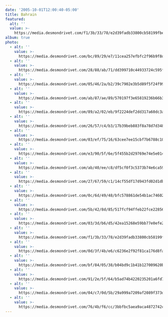 ```yaml
---
date: '2005-10-01T12:00:40-05:00'
title: Bahrain
featured:
  alt: ''
  value: >-
    https://media.desmondrivet.com/f1/3b/33/78/e2d39fadb33800cb58199fbe3f2254d9ece4439990a3f5b827db6362.jpg
album: true
photo:
  - alt: ''
    value: >-
      https://media.desmondrivet.com/bc/89/29/e7/11cea257efbfc2f96b9f8d2878233f6f766dc408556bb968c1ab004a.jpg
  - alt: ''
    value: >-
      https://media.desmondrivet.com/28/88/ab/71/dd399710c44933724c595fa5ca35f7afe21219bb4b5dd751699d729e.jpg
  - alt: ''
    value: >-
      https://media.desmondrivet.com/05/46/2a/b2/39c7902e3b5d89f5f24f991eecce4f81961afa7a6128dc8d432fcb62.jpg
  - alt: ''
    value: >-
      https://media.desmondrivet.com/ab/87/ae/89/570197f3e65819236b66b317b6bdab343d8740bfa713db2dfdf0c19d.jpg
  - alt: ''
    value: >-
      https://media.desmondrivet.com/89/a2/02/eb/9f2224def2dd317a60dc3a799b554504ad12240923f56940110eac49.jpg
  - alt: ''
    value: >-
      https://media.desmondrivet.com/26/57/c4/b3/17b39beb883f8a78d7d348e7c25997a13102853711b65e9fcd55596b.jpg
  - alt: ''
    value: >-
      https://media.desmondrivet.com/03/ef/75/16/63cee7ee15cbf7b6788c10fe74fb7f056725cfb3cc66050e5181f68f.jpg
  - alt: ''
    value: >-
      https://media.desmondrivet.com/e3/90/5f/6e/5f455b2d29769e74e5e0145c0c47d0cfdd43d83bc80fef34e717104f.jpg
  - alt: ''
    value: >-
      https://media.desmondrivet.com/ab/40/ee/c8/df5cf0f3c5373b74e6ca594a87a929199260c032a234153cbca5bc7d.jpg
  - alt: ''
    value: >-
      https://media.desmondrivet.com/27/67/59/c1/14cf55df17d943fd02d1dbded629d6c1decfa350c7a75b6cdbe0284e.jpg
  - alt: ''
    value: >-
      https://media.desmondrivet.com/0c/6d/49/48/bfc578861de54b1ac746025d55c7e2e15a0fc2327459d8dff7d15b73.jpg
  - alt: ''
    value: >-
      https://media.desmondrivet.com/5b/42/8d/85/517fcf94ffeb22fce228566463e9c853ae0f192472c4c944dc30746c.jpg
  - alt: ''
    value: >-
      https://media.desmondrivet.com/03/3d/b6/d5/42ea15268e59bb77e0efe27ac9bb61292e0aa562feaed2ec2848b258.jpg
  - alt: ''
    value: >-
      https://media.desmondrivet.com/f1/3b/33/78/e2d39fadb33800cb58199fbe3f2254d9ece4439990a3f5b827db6362.jpg
  - alt: ''
    value: >-
      https://media.desmondrivet.com/0d/3f/4b/e6/c6236e2f92f81ca176d8fa19f011fa0a36b12e7bc2a0fa71fc4e6428.jpg
  - alt: ''
    value: >-
      https://media.desmondrivet.com/bf/84/05/38/b04bd9c1b41b127009620b6b20f4530d79e5eb984a2451ce7fed64fd.jpg
  - alt: ''
    value: >-
      https://media.desmondrivet.com/91/2e/5f/64/b5ad74b4220235201a6fd7befedd8ddd1869a8253c62deac02dd5777.jpg
  - alt: ''
    value: >-
      https://media.desmondrivet.com/04/c7/0d/5b/29a999a7209af2089f373d51b6d514da16171cfe1de7a14450637dd1.jpg
  - alt: ''
    value: >-
      https://media.desmondrivet.com/76/4b/f6/cc/3bbfbc5aea9aca4872742c6c51fcb9d3387c0fc695800bba0142500b.jpg
---
```


